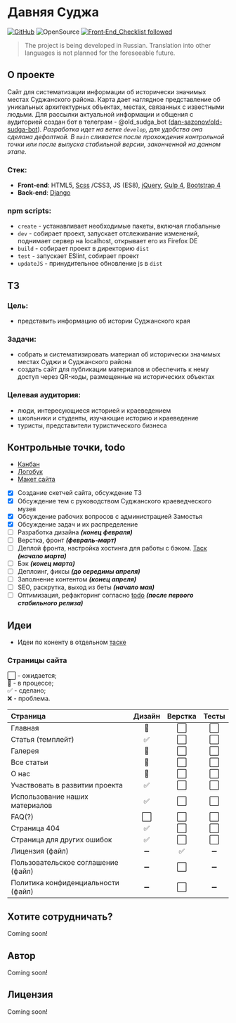 # Давняя Суджа
[![GitHub](https://img.shields.io/github/license/dan-sazonov/old-sudga)](https://github.com/dan-sazonov/old-sudga/blob/develop/LICENSE)
![OpenSource](https://img.shields.io/badge/Open%20Source-%E2%99%A5-red)
[![Front‑End_Checklist followed](https://img.shields.io/badge/Front‑End_Checklist-followed-brightgreen.svg)](https://github.com/thedaviddias/Front-End-Checklist/)

> The project is being developed in Russian. Translation into other languages is not planned for the foreseeable future.
## О проекте
Сайт для систематизации информации об исторически значимых местах Суджанского района.
Карта дает наглядное представление об уникальных архитектурных объектах, местах, связанных с известными людьми.
Для рассылки актуальной информации и общения с аудиторией создан бот в телеграм -
@old_sudga_bot ([dan-sazonov/old-sudga-bot](https://github.com/dan-sazonov/old-sudga-bot)).
_Разработка идет на ветке `develop`, для удобства она сделана дефолтной. В `main` сливается после прохождения
контрольной точки или после выпуска стабильной версии, законченной на данном этапе._
### Стек:
- **Front-end**: HTML5, [Scss](https://github.com/sass/sass) /CSS3, JS (ES8), [jQuery](https://github.com/jquery/jquery),
[Gulp 4](https://github.com/gulpjs/gulp), [Bootstrap 4](https://github.com/twbs/bootstrap)
- **Back-end**: [Django](https://github.com/django/django)
### npm scripts:
- `create` - устанавливает необходимые пакеты, включая глобальные
- `dev` - собирает проект, запускает отслеживание изменений, поднимает сервер на localhost, открывает его из Firefox DE
- `build` - собирает проект в директорию `dist`
- `test` - запускает ESlint, собирает проект
- `updateJS` - принудительное обновление js в `dist`

## ТЗ
### Цель:
- представить информацию об истории Суджанского края
### Задачи:
- собрать и систематизировать материал об исторически значимых местах Суджи и Суджанского района
- создать сайт для публикации материалов и обеспечить к нему доступ через QR-коды, размещенные на исторических объектах
### Целевая аудитория:
- люди, интересующиеся историей и краеведением
- школьники и студенты, изучающие историю и краеведение
- туристы, представители туристического бизнеса
## Контрольные точки, todo
- [Канбан](https://github.com/dan-sazonov/old-sudga/projects/1)
- [Логобук](/design/logobook.md)
- [Макет сайта](https://www.figma.com/file/5XTgdbaoxZckt15BIIGF2j/%D0%94%D0%B0%D0%B2%D0%BD%D1%8F%D1%8F-%D0%A1%D1%83%D0%B4%D0%B6%D0%B0-%D0%BC%D0%B0%D0%BA%D0%B5%D1%82?node-id=0%3A1)
- [X] Создание скетчей сайта, обсуждение ТЗ
- [X] Обсуждение тем с руководством Суджанского краеведческого музея
- [X] Обсуждение рабочих вопросов с администрацией Замостья
- [X] Обсуждение задач и их распределение
- [ ] Разработка дизайна _**(конец февраля)**_
- [ ] Верстка, фронт _**(февраль-март)**_
- [ ] Деплой фронта, настройка хостинга для работы с бэком. [Таск](https://github.com/dan-sazonov/old-sudga/projects/1#card-51482948) _**(начало марта)**_
- [ ] Бэк _**(конец марта)**_
- [ ] Деплоинг, фиксы _**(до середины апреля)**_
- [ ] Заполнение контентом _**(конец апреля)**_
- [ ] SEO, раскрутка, выход из беты _**(начало мая)**_
- [ ] Оптимизация, рефакторинг согласно [todo](https://github.com/dan-sazonov/old-sudga/projects/1#card-52513044) _**(после первого стабильного релиза)**_
## Идеи
- Идеи по коненту в отдельном [таске](https://github.com/dan-sazonov/old-sudga/projects/1#card-55367718)
### Страницы сайта
:white_large_square: - ожидается;<br>
:black_square_button: - в процессе; <br>
:white_check_mark: - сделано; <br>
:x: - проблема.

| Страница | Дизайн | Верстка | Тесты |
|:--------|:------:|:-------:|:-----:|
| Главная | :black_square_button: | :white_large_square: | :white_large_square: |
| Статья (темплейт) | :white_check_mark: | :white_large_square: | :white_large_square: |
| Галерея | :black_square_button: | :white_large_square: | :white_large_square: |
| Все статьи | :black_square_button: | :white_large_square: | :white_large_square: |
| О нас | :black_square_button: | :white_large_square: | :white_large_square: |
| Участвовать в развитии проекта | :white_check_mark: | :white_large_square: | :white_large_square: |
| Использование наших материалов | :white_check_mark: | :white_large_square: | :white_large_square: |
| FAQ(?) | :white_large_square: | :white_large_square: | :white_large_square: |
| Страница 404 | :white_check_mark: | :white_large_square: | :white_large_square: |
| Страница для других ошибок | :white_check_mark: | :white_large_square: | :white_large_square: |
| Лицензия (файл) | :heavy_minus_sign: | :white_check_mark: | :heavy_minus_sign: |
| Пользовательское соглашение (файл) | :heavy_minus_sign: | :white_large_square: | :heavy_minus_sign: |
| Политика конфиденциальности (файл) | :heavy_minus_sign: | :white_large_square: | :heavy_minus_sign: |

## Хотите сотрудничать?
Coming soon!

## Автор
Coming soon!

## Лицензия
Coming soon!
